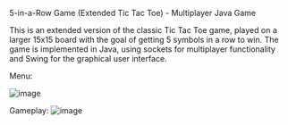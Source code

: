 5-in-a-Row Game (Extended Tic Tac Toe) - Multiplayer Java Game

This is an extended version of the classic Tic Tac Toe game, played on a larger 15x15 board with the goal of getting 5 symbols in a row to win. The game is implemented in Java, using sockets for multiplayer functionality and Swing for the graphical user interface.

Menu:

![image](https://github.com/kris313104/5-in-a-row-online-java/assets/113991373/1e2930c7-e438-46c1-8d9e-213871e75a96)

Gameplay: 
![image](https://github.com/kris313104/5-in-a-row-online-java/assets/113991373/2d29e323-7a3a-48ea-828b-7011a4e66ee8)


